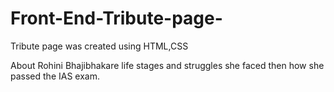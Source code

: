 # Front-End-Tribute-page-
Tribute page was created using HTML,CSS

   About Rohini Bhajibhakare life stages and struggles she faced then how she passed the IAS exam.
